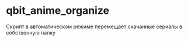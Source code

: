 # qbit_anime_organize
Скрипт в автоматическом режиме перемещает скачанные сериалы в собственную папку
